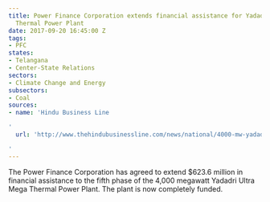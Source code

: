 ```yaml
---
title: Power Finance Corporation extends financial assistance for Yadadri Ultra Mega
  Thermal Power Plant
date: 2017-09-20 16:45:00 Z
tags:
- PFC
states:
- Telangana
- Center-State Relations
sectors:
- Climate Change and Energy
subsectors:
- Coal
sources:
- name: 'Hindu Business Line

'
  url: 'http://www.thehindubusinessline.com/news/national/4000-mw-yadadri-power-plant-achieves-financial-closure-pfc-agrees-to-part-fund-with-rs-4009-cr/article9862411.ece

'
---
```


The Power Finance Corporation has agreed to extend $623.6 million in financial assistance to the fifth phase of the 4,000 megawatt Yadadri Ultra Mega Thermal Power Plant. The plant is now completely funded.
